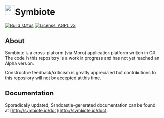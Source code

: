 <h1><img src="http://symbiote.io/images/symbiote.png" width=32 height=32/>Symbiote</h1>

[![Build status](https://ci.appveyor.com/api/projects/status/d1258j4683ffy87g?svg=true)](https://ci.appveyor.com/project/SymbioteAdmin/symbiote-core)
[![License: AGPL v3](https://img.shields.io/badge/License-AGPL%20v3-blue.svg)](https://github.com/jpdillingham/Symbiote/blob/master/LICENSE)

## About

Symbiote is a cross-platform (via Mono) application platform written in C#.  The code in this repository is a work in progress and has not yet reached an Alpha version.

Constructive feedback/criticism is greatly appreciated but contributions to this repository will not be accepted at this time.  

## Documentation

Sporadically updated, Sandcastle-generated documentation can be found at [http://symbiote.io/doc](http://symbiote.io/doc).
